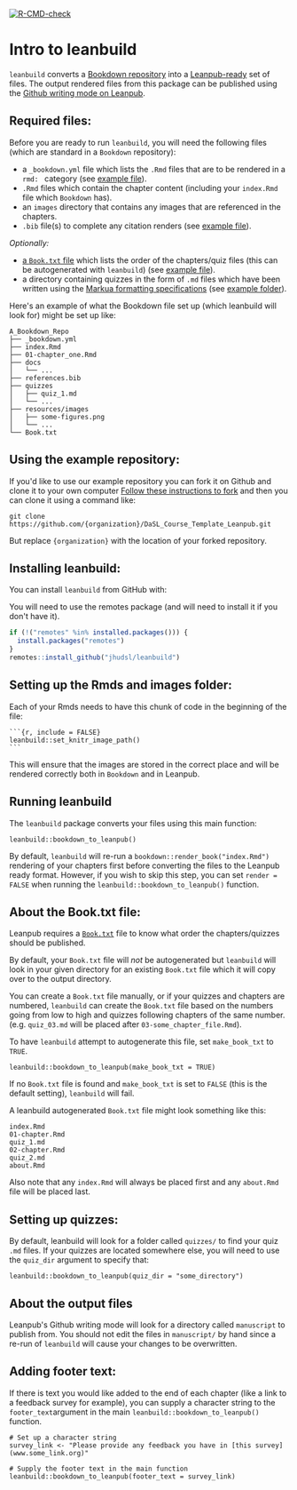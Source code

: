 
<!-- badges: start -->

[![R-CMD-check](https://github.com/jhudsl/leanbuild/workflows/R-CMD-check/badge.svg)](https://github.com/jhudsl/leanbuild/actions)
<!-- badges: end -->

<!-- README.md is generated from README.Rmd. Please edit that file -->

# Intro to leanbuild

`leanbuild` converts a [Bookdown repository](https://github.com/jtr13/bookdown-template) into a [Leanpub-ready](https://leanpub.com/) set of files.
The output rendered files from this package can be published using the [Github writing mode on Leanpub](https://leanpub.com/lfm/read#leanpub-auto-switching-writing-modes).

## Required files:

Before you are ready to run `leanbuild`, you will need the following files (which are standard in a `Bookdown` repository):  
- a `_bookdown.yml` file which lists the `.Rmd` files that are to be rendered in a `rmd: ` category (see [example file](https://github.com/jhudsl/DaSL_Course_Template_Leanpub/blob/main/_bookdown.yml)).
- `.Rmd` files which contain the chapter content (including your `index.Rmd` file which `Bookdown` has).
- an `images` directory that contains any images that are referenced in the chapters.
- `.bib` file(s) to complete any citation renders (see [example file](https://github.com/jhudsl/DaSL_Course_Template_Leanpub/blob/main/book.bib)).

_Optionally:_
- [a `Book.txt` file](https://leanpub.com/lfm/read#leanpub-auto-booktxt-sampletxt-and-manuscript-files) which lists the order of the chapters/quiz files (this can be autogenerated with `leanbuild`) (see [example file](https://github.com/jhudsl/DaSL_Course_Template_Leanpub/blob/main/Book.txt)).
- a directory containing quizzes in the form of `.md` files which have been written using the [Markua formatting specifications](https://leanpub.com/markua/read#leanpub-auto-quizzes-and-exercises) (see [example folder](https://github.com/jhudsl/DaSL_Course_Template_Leanpub/tree/main/quizzes)).

Here's an example of what the Bookdown file set up (which leanbuild will look for) might be set up like:
```
A_Bookdown_Repo
├── _bookdown.yml
├── index.Rmd
├── 01-chapter_one.Rmd
├── docs
│   └── ...
├── references.bib
├── quizzes
│   ├── quiz_1.md
│   └── ...
├── resources/images
│   ├── some-figures.png
│   └── ...
└── Book.txt
```

## Using the example repository:

If you'd like to use our example repository you can fork it on Github and clone it to your own computer
[Follow these instructions to fork](https://docs.github.com/en/get-started/quickstart/fork-a-repo#forking-a-repository) and then you can clone it using a command like:  

```{sh}
git clone https://github.com/{organization}/DaSL_Course_Template_Leanpub.git
```
But replace `{organization}` with the location of your forked repository.

## Installing leanbuild:

You can install `leanbuild` from GitHub with:

You will need to use the remotes package (and will need to install it if you don't have it).
``` r
if (!("remotes" %in% installed.packages())) {
  install.packages("remotes")
}
remotes::install_github("jhudsl/leanbuild")
```

## Setting up the Rmds and images folder:

Each of your Rmds needs to have this chunk of code in the beginning of the file:

`````{r}
```{r, include = FALSE}
leanbuild::set_knitr_image_path()
```
`````
This will ensure that the images are stored in the correct place and will be rendered correctly both in `Bookdown` and in Leanpub.

## Running leanbuild

The `leanbuild` package converts your files using this main function:

```{r}
leanbuild::bookdown_to_leanpub()
```

By default, `leanbuild` will re-run a `bookdown::render_book("index.Rmd")` rendering of your chapters first before converting the files to the Leanpub ready format.
However, if you wish to skip this step, you can set `render = FALSE` when running the `leanbuild::bookdown_to_leanpub()` function.

## About the Book.txt file:

Leanpub requires a [`Book.txt`](https://leanpub.com/lfm/read#leanpub-auto-booktxt-sampletxt-and-manuscript-files) file to know what order the chapters/quizzes should be published.

By default, your `Book.txt` file will _not_ be autogenerated but `leanbuild` will look in your given directory for an existing `Book.txt` file which it will copy over to the output directory.

You can create a `Book.txt` file manually, or if your quizzes and chapters are numbered, `leanbuild` can create the `Book.txt` file based on the numbers going from low to high and quizzes following chapters of the same number.
(e.g. `quiz_03.md` will be placed after `03-some_chapter_file.Rmd`).

To have `leanbuild` attempt to autogenerate this file, set `make_book_txt` to `TRUE`.

```{r}
leanbuild::bookdown_to_leanpub(make_book_txt = TRUE)
```

If no `Book.txt` file is found and `make_book_txt` is set to `FALSE` (this is the default setting), `leanbuild` will fail.

A leanbuild autogenerated `Book.txt` file might look something like this:
```
index.Rmd
01-chapter.Rmd
quiz_1.md
02-chapter.Rmd
quiz_2.md
about.Rmd
```
Also note that any `index.Rmd` will always be placed first and any `about.Rmd` file will be placed last.

## Setting up quizzes:

By default, leanbuild will look for a folder called `quizzes/` to find your quiz `.md` files.
If your quizzes are located somewhere else, you will need to use the `quiz_dir` argument to specify that:

```{r}
leanbuild::bookdown_to_leanpub(quiz_dir = "some_directory")
```

## About the output files

Leanpub's Github writing mode will look for a directory called `manuscript` to publish from.
You should not edit the files in `manuscript/` by hand since a re-run of `leanbuild` will cause your changes to be overwritten.

## Adding footer text:

If there is text you would like added to the end of each chapter (like a link to a feedback survey for example), you can supply a character string to the `footer_text`argument in the main `leanbuild::bookdown_to_leanpub()` function.

```{r}
# Set up a character string
survey_link <- "Please provide any feedback you have in [this survey](www.some_link.org)"

# Supply the footer text in the main function
leanbuild::bookdown_to_leanpub(footer_text = survey_link)
```
